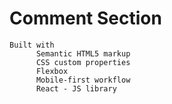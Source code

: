 # Comment Section

    Built with
          Semantic HTML5 markup
          CSS custom properties
          Flexbox
          Mobile-first workflow
          React - JS library
